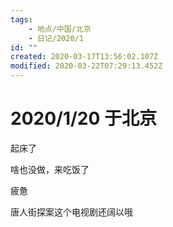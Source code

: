 ```yaml
---
tags:
    - 地点/中国/北京
    - 日记/2020/1
id: ""
created: 2020-03-17T13:56:02.107Z
modified: 2020-03-22T07:29:13.452Z
---
```


# 2020/1/20 于北京

<!-- @timer "date":"Mon Jan 20 2020 08:23:23 GMT+0800 (CST)" -->

起床了

<!-- @timer "date":"Mon Jan 20 2020 12:20:17 GMT+0800 (CST)","duration":"about 4 hours" -->

啥也没做，来吃饭了

<!-- @timer "date":"Mon Jan 20 2020 15:34:20 GMT+0800 (CST)","duration":"about 3 hours" -->

疲惫

<!-- @timer "date":"Mon Jan 20 2020 21:34:59 GMT+0800 (CST)","duration":"about 6 hours" -->

唐人街探案这个电视剧还阔以哦
